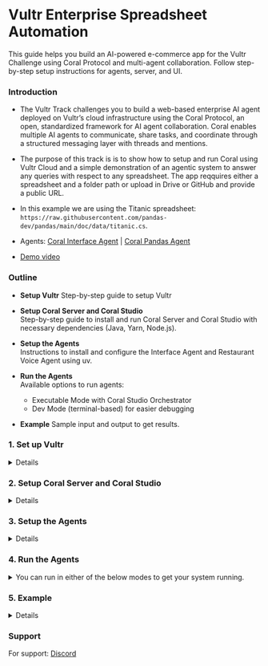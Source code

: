 # Vultr Enterprise Spreadsheet Automation
 This guide helps you build an AI-powered e-commerce app for the Vultr Challenge using Coral Protocol and multi-agent collaboration. Follow step-by-step setup instructions for agents, server, and UI.


### Introduction

- The Vultr Track challenges you to build a web-based enterprise AI agent deployed on Vultr’s cloud infrastructure using the Coral Protocol, an open, standardized framework for AI agent collaboration. Coral enables multiple AI agents to communicate, share tasks, and coordinate through a structured messaging layer with threads and mentions. 

- The purpose of this track is is to show how to setup and run Coral using Vultr Cloud and a simple demonstration of an agentic system to answer any queries with respect to any spreadsheet. The app reqquires either a spreadsheet and a folder path or upload in Drive or GitHub and provide a public URL.

- In this example we are using the Titanic spreadsheet: `https://raw.githubusercontent.com/pandas-dev/pandas/main/doc/data/titanic.cs`.

- Agents:  [Coral Interface Agent](https://github.com/Coral-Protocol/Coral-Interface-Agent) | [Coral Pandas Agent](https://github.com/Coral-Protocol/Coral-Pandas-Agent)

- [Demo video](https://drive.google.com/file/d/1JlGDdraESduyIm44QvnJT2aiUzaRoi02/view?usp=sharing)

### Outline

- **Setup Vultr**
   Step-by-step guide to setup Vultr 

- **Setup Coral Server and Coral Studio**  
  Step-by-step guide to install and run Coral Server and Coral Studio with necessary dependencies (Java, Yarn, Node.js).

- **Setup the Agents**  
  Instructions to install and configure the Interface Agent and Restaurant Voice Agent using uv.

- **Run the Agents**  
  Available options to run agents:
  - Executable Mode with Coral Studio Orchestrator  
  - Dev Mode (terminal-based) for easier debugging  

- **Example**
  Sample input and output to get results.

### 1. Set up Vultr

<details>

- Sign up on Vultr and know more by looking into the [product documentation](https://docs.vultr.com/products)

- Choose and host an instance as per your system requirements (Ubuntu: 22.0.4 recommended)

![Vultr Instance](images/vultr-instance.png)

- Open terminal in your laptop, SSH into the instance (check IP) and enter the password of your instance

```bash
ssh root@95.179.233.169
```
- It is also useful to connect to same instance by [WinSCP](https://winscp.net/eng/index.php) which can help edit files within your server. Connect using your Vultr credentials after installation.

![Vultr Instance](images/winscp.png)

</details>

### 2. Setup Coral Server and Coral Studio

<details>

- After you are logged into Vultr from your terminal, it is time to setup the [Coral Server](https://github.com/Coral-Protocol/coral-server) and [Coral Studio UI](https://github.com/Coral-Protocol/coral-studio). Follow the steps given in repository to install.

<details>

<summary>Install Java if UNAVAILABLE in order to run Coral Server</summary>

Install Java

```bash

# Apt update
sudo apt update

# Install the JDK
sudo apt install openjdk-17-jdk

# Check version
java -version
```

Run Coral Server

```bash

./gradlew run

```

</details>

<details>

<summary>Install Yarn if UNAVAILABLE in order to run Coral Studio</summary>

Install Yarn

```bash
# Download and install nvm:
curl -o- https://raw.githubusercontent.com/nvm-sh/nvm/v0.40.3/install.sh | bash

# in lieu of restarting the shell
\. "$HOME/.nvm/nvm.sh"

# Download and install Node.js:
nvm install 22

# Verify the Node.js version:
node -v # Should print "v22.17.0".
nvm current # Should print "v22.17.0".

# Download and install Yarn:
corepack enable yarn

# Verify Yarn version:
yarn -v

# Install from yarn
yarn install

# Allow port for eternal access
sudo ufw allow 5173

```

Run Coral Studio

```bash

yarn dev --host

```

</details>

- In order to test if both are working, open the same instance in two terminals and run both simultaneously.

- Ensure the server’s firewall allows incoming connections on port 5173 (or the port Studio is using). You may need to open this port using a command like

```bash

# allow external port access
sudo ufw allow 5173

# run studio using --host
yarn dev --host
```
- You will see both running like this simultaneously if succesful and should be able to access Coral Studio from your browser.

![Coral Server and Studio Running](images/server-studio.png)

- On Coral Studio, ensure the connection to Coral Server.

![Coral Server and Studio Connection UI](images/coral-connection.png)

</details>

### 3. Setup the Agents


<details>  

- Terminate the Coral Server and Coral Studio connections from above and start below steps.
- In this example, we are using the agents: [Coral Interface Agent](https://github.com/Coral-Protocol/Coral-Interface-Agent) and [Coral Pandas Agent](https://github.com/Coral-Protocol/Coral-Pandas-Agent).  
- Please click on the link and set up the agents by following the setup instructions in the repository.  
- Check the output below to see how the terminal will look after succesfull installation, keep in mind the directory you are at while doing `uv sync`.

![Vultr Instance Terminal After Agent Setup](images/vultr-instance-terminal.png)

</details>

### 4. Run the Agents

<details>

<summary>You can run in either of the below modes to get your system running.</summary>

#### 1. Executable Mode

<details>

- The Executable Mode is part of the Coral Protocol Orchestrator which works with [Coral Studio UI](https://github.com/Coral-Protocol/coral-studio).  

- Checkout: [How to Build a Multi-Agent System with Awesome Open Source Agents using Coral Protocol](https://github.com/Coral-Protocol/existing-agent-sessions-tutorial-private-temp).  

- Update the file: `coral-server/src/main/resources/application.yaml` with the details below. You can use WinSCP to make change in the file by copying the below command.

![Vultr Instance](images/application-changes.png)  

<details>

<summary>Expand this to update `application.yaml` with this code</summary>

```bash
# replace "root" with YOUR/PROJECT/DIRECTORY if different
# update model according to requirement

applications:
  - id: "app"
    name: "Default Application"
    description: "Default application for testing"
    privacyKeys:
      - "default-key"
      - "public"
      - "priv"

registry:
  interface:
    options:
      - name: "API_KEY"
        type: "string"
        description: "API key for the service"
    runtime:
      type: "executable"
      command: ["bash", "-c", "/root/run_agent.sh main.py"]
      environment:
        - name: "API_KEY"
          from: "API_KEY"
        - name: "MODEL_NAME"
          value: "llama-3.3-70b-versatile"
        - name: "MODEL_PROVIDER"
          value: "groq"
        - name: "MODEL_TOKEN"
          value: "16000"
        - name: "MODEL_TEMPERATURE"
          value: "0.3"
          
  langchain-pandas:
    options:
      - name: "API_KEY"
        type: "string"
        description: "API key for the service"
    runtime:
      type: "executable"
      command: ["bash", "-c", "/root/run_agent.sh main.py"]
      environment:
        - name: "API_KEY"
          from: "API_KEY"
        - name: "MODEL_NAME"
          value: "llama-3.3-70b-versatile"
        - name: "MODEL_PROVIDER"
          value: "groq"
        - name: "MODEL_TOKEN"
          value: "16000"
        - name: "MODEL_TEMPERATURE"
          value: "0.3"


```

</details>

- Run the [Coral Server](https://github.com/Coral-Protocol/coral-server) and [Coral Studio](https://github.com/Coral-Protocol/coral-studio). 

- You do not need to set up the `.env` in the project directory for running in this mode; it will be captured through the variables below.  

- After the agents are loaded properly, you will see "2 agents" connected. Proceed ahead with "Select Session", add the agents, api key and esure to add both the Custom Tools to the Interface Agent.

![Vultr Instance](images/agent-connected.png)  

</details>

#### 2. Dev Mode

<details>

- The Dev Mode allows the Coral Server and all agents to be seaprately running on each terminal without UI support.  

- Ensure that the [Coral Server](https://github.com/Coral-Protocol/coral-server) is running on your system and run below commands in separate terminals.

- Ensure that you have setup the `.env` file with required keys.  

Run the Interface Agent

```bash
# cd to directory
cd Coral-Interface-Agent

# Run the agent using `uv`:
uv run python main.py
```

Run the Pandas Agent

```bash
# cd to directory
cd Coral-Pandas-Agent

# Run the agent using `uv`:
uv run python main.py
```

</details>

</details>

### 5. Example

<details>

```bash
# Input:
For https://raw.githubusercontent.com/pandas-dev/pandas/main/doc/data/titanic.csv describe me the columns in the data."

#Output:
The agent will respond back with the column description.

```

![Vultr Instance](images/example.png)  

</details>

</details>


### Support 

For support: [Discord](https://discord.com/invite/Xjm892dtt3)
